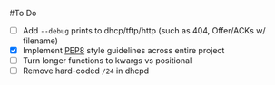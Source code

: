 #To Do

- [ ] Add ```--debug``` prints to dhcp/tftp/http (such as 404, Offer/ACKs w/ filename)
- [X] Implement [PEP8](http://legacy.python.org/dev/peps/pep-0008/) style guidelines across entire project
- [ ] Turn longer functions to kwargs vs positional
- [ ] Remove hard-coded ```/24``` in dhcpd
